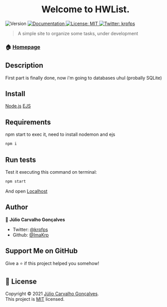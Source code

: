 <h1 align="center">Welcome to HWList. </h1>
<p>
  <img alt="Version" src="https://img.shields.io/badge/version-0.1-blue.svg?cacheSeconds=2592000" />
  
  <a href="bro why" target="_blank">
    <img alt="Documentation" src="https://img.shields.io/badge/documentation-yes-brightgreen.svg" />
  </a>
  <a href="https://choosealicense.com/licenses/mit/" target="_blank">
    <img alt="License: MIT" src="https://img.shields.io/badge/License-MIT-yellow.svg" />
  </a>
  <a href="https://twitter.com/krpfps" target="_blank">
    <img alt="Twitter: krpfps" src="https://img.shields.io/twitter/follow/krpfps.svg?style=social" />
  </a>
</p>

> A simple site to organize some tasks, under development

### 🏠 [Homepage](https://github.com/ImaKrp/HWList)

## Description

First part is finally done, now i'm going to databases uhul (probally SQLite)

## Install
[Node.js](https://nodejs.org)
[EJS](https://ejs.co)


## Requirements

 npm start to exec it, need to install nodemon and ejs
 ```sh
npm i
```


## Run tests

Test it executing this command on terminal:
```sh
npm start
```
And open [Localhost](http://localhost:3000)

## Author

👤 **Júlio Carvalho Gonçalves**

* Twitter: [@krpfps](https://twitter.com/krpfps)
* Github: [@ImaKrp](https://github.com/ImaKrp)

## Support Me on GitHub

Give a ⭐️ if this project helped you somehow!

## 📝 License

Copyright © 2021 [Júlio Carvalho Gonçalves](https://github.com/krp).<br />
This project is [MIT](https://github.com/ImaKrp/HWList/blob/master/LICENSE) licensed.
